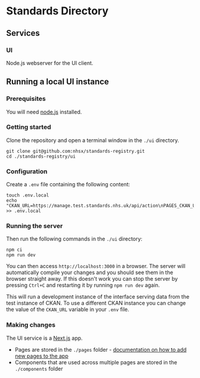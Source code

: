 # Standards Directory

## Services

### UI

Node.js webserver for the UI client.

## Running a local UI instance

### Prerequisites

You will need [node.js](https://nodejs.org/en/) installed.

### Getting started

Clone the repository and open a terminal window in the `./ui` directory.

```
git clone git@github.com:nhsx/standards-registry.git
cd ./standards-registry/ui
```

### Configuration

Create a `.env` file containing the following content:

```
touch .env.local
echo "CKAN_URL=https://manage.test.standards.nhs.uk/api/action\nPAGES_CKAN_URL=https://manage.test.standards.nhs.uk/api/action" >> .env.local
```

### Running the server

Then run the following commands in the `./ui` directory:

```
npm ci
npm run dev
```

You can then access `http://localhost:3000` in a browser. The server will automatically compile your changes and you should see them in the browser straight away. If this doesn't work you can stop the server by pressing `Ctrl+C` and restarting it by running `npm run dev` again.

This will run a development instance of the interface serving data from the test instance of CKAN. To use a different CKAN instance you can change the value of the `CKAN_URL` variable in your `.env` file.

### Making changes

The UI service is a [Next.js](https://nextjs.org/docs/getting-started) app.

* Pages are stored in the `./pages` folder - [documentation on how to add new pages to the app](https://nextjs.org/docs/basic-features/built-in-css-support)
* Components that are used across multiple pages are stored in the `./components` folder
